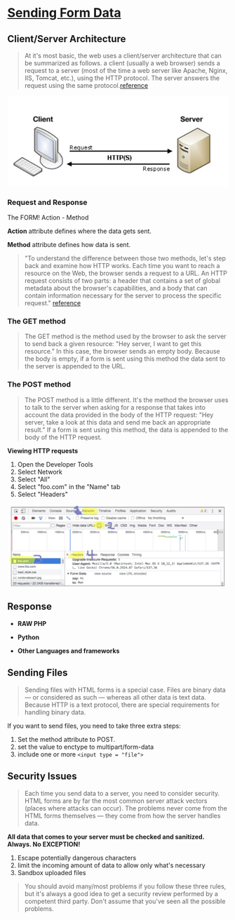 # [Sending Form Data](https://developer.mozilla.org/en-US/docs/Learn/Forms/Sending_and_retrieving_form_data)

## Client/Server Architecture

>At it's most basic, the web uses a client/server architecture that can be summarized as follows. a client (usually a web browser) sends a request to a server (most of the time a web server like Apache, Nginx, IIS, Tomcat, etc.), using the HTTP protocol. The server answers the request using the same protocol.[reference](https://developer.mozilla.org/en-US/docs/Learn/Forms/Sending_and_retrieving_form_data)

<img src="../images/clientserver.jpg">

### Request and Response

The FORM!
Action - Method

**Action** attribute defines where the data gets sent.

**Method** attribute defines how data is sent.

> "To understand the difference between those two methods, let's step back and examine how HTTP works. Each time you want to reach a resource on the Web, the browser sends a request to a URL. An HTTP request consists of two parts: a header that contains a set of global metadata about the browser's capabilities, and a body that can contain information necessary for the server to process the specific request." [reference](https://developer.mozilla.org/en-US/docs/Learn/Forms/Sending_and_retrieving_form_data)

### The GET method

> The GET method is the method used by the browser to ask the server to send back a given resource: "Hey server, I want to get this resource." In this case, the browser sends an empty body. Because the body is empty, if a form is sent using this method the data sent to the server is appended to the URL.

### The POST method

> The POST method is a little different. It's the method the browser uses to talk to the server when asking for a response that takes into account the data provided in the body of the HTTP request: "Hey server, take a look at this data and send me back an appropriate result." If a form is sent using this method, the data is appended to the body of the HTTP request.

**Viewing HTTP requests**

1. Open the Developer Tools
1. Select Network
1. Select "All"
1. Select "foo.com" in the "Name" tab
1. Select "Headers"

<img src = "../images/developertools.jpg">


## Response

- **RAW PHP**

- **Python**

- **Other Languages and frameworks**

## Sending Files

> Sending files with HTML forms is a special case. Files are binary data — or considered as such — whereas all other data is text data. Because HTTP is a text protocol, there are special requirements for handling binary data.

If you want to send files, you need to take three extra steps:

1. Set the method attribute to POST.
1. set the value to enctype to multipart/form-data
1. include one or more `<input type = "file">`

## Security Issues

> Each time you send data to a server, you need to consider security. HTML forms are by far the most common server attack vectors (places where attacks can occur). The problems never come from the HTML forms themselves — they come from how the server handles data.

**All data that comes to your server must be checked and sanitized. Always. No EXCEPTION!**

1. Escape potentially dangerous characters
1. limit the incoming amount of data to allow only what's necessary
1. Sandbox uploaded files

> You should avoid many/most problems if you follow these three rules, but it's always a good idea to get a security review performed by a competent third party. Don't assume that you've seen all the possible problems.

